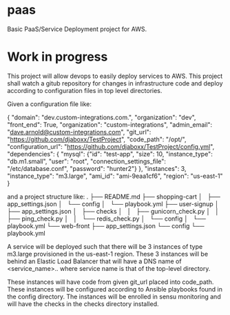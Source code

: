 # paas
Basic PaaS/Service Deployment project for AWS.

# Work in progress
This project will allow devops to easily deploy services to AWS. 
This project shall watch a gitub repository for changes in infrastructure code and deploy according 
to configuration files in top level directories.

Given a configuration file like:

{
  "domain": "dev.custom-integrations.com.",
  "organization": "dev",
  "front_end": True,
  "organization": "custom-integrations",
  "admin_email": "dave.arnold@custom-integrations.com",
  "git_url": "https://github.com/djaboxx/TestProject",
  "code_path": "/opt/",
  "configuration_url": "https://github.com/djaboxx/TestProject/config.yml",
  "dependencies": {
    "mysql": {"id": "test-app",
              "size": 10,
              "instance_type": "db.m1.small",
              "user": "root",
              "connection_settings_file": "/etc/database.conf",
              "password": "hunter2"}
  },
  "instances": 3,
  "instance_type": "m3.large",
  "ami_id": "ami-9eaa1cf6",
  "region": "us-east-1"
}

and a project structure like:
.
├── README.md
├── shopping-cart
│   ├── app_settings.json
│   └── config
│       └── playbook.yml
├── user-signup
│   ├── app_settings.json
│   ├── checks
│   │   ├── gunicorn_check.py
│   │   ├── ping_check.py
│   │   └── redis_check.py
│   └── config
│       └── playbook.yml
└── web-front
    ├── app_settings.json
    └── config
        └── playbook.yml
        
A service will be deployed such that there will be 3 instances of type m3.large provisioned 
in the us-east-1 region. These 3 instances will be behind an Elastic Load Balancer that will 
have a DNS name of <service_name>.<organization>.<domain> where service name is that of the 
top-level directory.

These instances will have code from given git_url placed into code_path.
These instances will be configured according to Ansible playbooks found in the config directory.
The instances will be enrolled in sensu monitoring and will have the checks in the checks directory 
installed.
